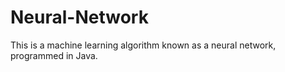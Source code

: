 # Neural-Network
This is a machine learning algorithm known as a neural network, programmed in Java.
